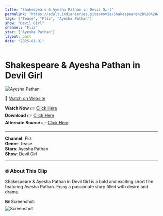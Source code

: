 ```yaml
---
title: "Shakespeare & Ayesha Pathan in Devil Girl"
permalink: "https://adult.indianseries.site/movie/Shakespeare%20%26%20Ayesha%20Pathan%20in%20Devil%20Girl"
tags: ["Tease", "Fliz", "Ayesha Pathan"]
show: "Devil Girl"
channel: "Fliz"
star: ["Ayesha Pathan"]
layout: post
date: "2025-01-01"
---
```


# Shakespeare & Ayesha Pathan in Devil Girl

![Ayesha Pathan](https://shorts.desisins.com/wp-content/uploads/2024/03/Shakespeare-Ayesha-Pathan-Devil-Girl-DesiSins.com_.jpg)

🔗 [Watch on Website](https://adult.indianseries.site/movie/Shakespeare%20%26%20Ayesha%20Pathan%20in%20Devil%20Girl)

**Watch Now** 👉 [Click Here](https://adult.indianseries.site/movie/Shakespeare%20%26%20Ayesha%20Pathan%20in%20Devil%20Girl)  
**Download** 👉 [Click Here](https://adult.indianseries.site/movie/Shakespeare%20%26%20Ayesha%20Pathan%20in%20Devil%20Girl)  
**Alternate Source** 👉 [Click Here](https://adult.indianseries.site/movie/Shakespeare%20%26%20Ayesha%20Pathan%20in%20Devil%20Girl)

---

**Channel**: Fliz  
**Genre**: Tease  
**Stars**: Ayesha Pathan  
**Show**: Devil Girl

---

### 🔥 About This Clip

Shakespeare & Ayesha Pathan in Devil Girl is a bold and exciting short film featuring Ayesha Pathan. Enjoy a passionate story filled with desire and drama.
 
🖼️ Screenshot:  
![Screenshot](https://shorts.desisins.com/wp-content/uploads/2024/03/Shakespeare-Ayesha-Pathan-Devil-Girl-DesiSins.com_.jpg)
